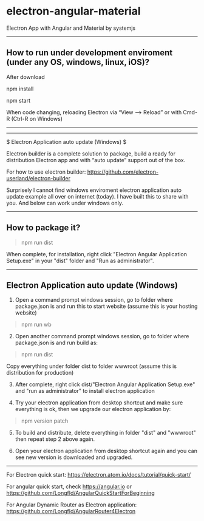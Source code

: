 # electron-angular-material
Electron App with Angular and Material by systemjs

**************************************************
How to run under development enviroment (under any OS, windows, linux, iOS)?
---------------------------------------------

After download

npm install

npm start

When code  changing, reloading Electron via “View ⟶ Reload” or with Cmd-R (Ctrl-R on Windows)
*****************************************************
***********************************************

$$$$$$$$$$$$$$$$$$$$$$$$$$$$$$$$$$$$$$$$

$ Electron Application auto update (Windows) $

$$$$$$$$$$$$$$$$$$$$$$$$$$$$$$$$$$$$$$$$

Electron builder is a complete solution to package, build a ready for distribution Electron app and with  “auto update” support out of the box.

For how to use electron builder: https://github.com/electron-userland/electron-builder

Surprisely I cannot find windows enviroment electron application auto update example all over on internet (today).  I have built this to share with you. And below can work under windows only.
***************************************************
How to package it?
--------------------------------------------
>npm run dist

When complete, for installation, right click "Electron Angular Application Setup.exe" in your "dist" folder and "Run as administrator".

************************************
Electron Application auto update (Windows)
---------------------------------------------
1. Open a command prompt windows session, go to folder where package.json is and run this to start website (assume this is your hosting website)
>npm run wb

2. Open another command prompt windows session, go to folder where package.json is and run build as:
>npm run dist

Copy everything under folder dist to folder wwwroot (assume this is distribution for production) 

3. After complete, right click dist/"Electron Angular Application Setup.exe" and "run as administrator" to install electron application

4. Try your electron application from desktop shortcut and make sure everything is ok, then we upgrade our electron application by:
>npm version patch

5. To build and distribute, delete everything in folder "dist" and "wwwroot" then repeat step 2 above again.

6. Open your electron application from desktop shortcut again and you can see new version is downloaded and upgraded.

**************************************************

For Electron quick start: https://electron.atom.io/docs/tutorial/quick-start/

For angular quick start, check https://angular.io or https://github.com/Longfld/AngularQuickStartForBeginning

For Angular Dynamic Router as Electron application: https://github.com/Longfld/AngularRouter4Electron
